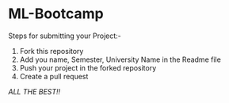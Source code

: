 # ML-Bootcamp

Steps for submitting your Project:-

1. Fork this repository
2. Add you name, Semester, University Name in the Readme file
3. Push your project in the forked repository
4. Create a pull request


*ALL THE BEST!!*

